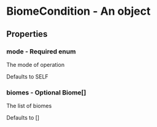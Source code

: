 

# BiomeCondition - An object



## Properties



### mode - Required enum



 The mode of operation



Defaults to SELF



### biomes - Optional Biome[]



 The list of biomes



Defaults to []

